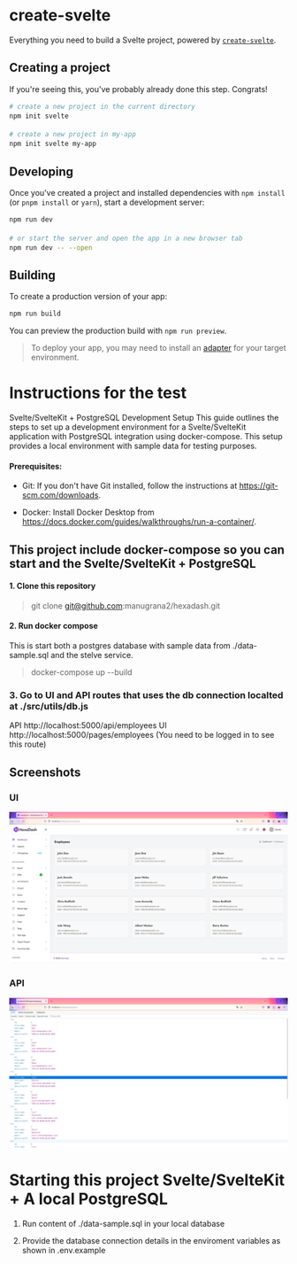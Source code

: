 # create-svelte

Everything you need to build a Svelte project, powered by [`create-svelte`](https://github.com/sveltejs/kit/tree/master/packages/create-svelte).

## Creating a project

If you're seeing this, you've probably already done this step. Congrats!

```bash
# create a new project in the current directory
npm init svelte

# create a new project in my-app
npm init svelte my-app
```

## Developing

Once you've created a project and installed dependencies with `npm install` (or `pnpm install` or `yarn`), start a development server:

```bash
npm run dev

# or start the server and open the app in a new browser tab
npm run dev -- --open
```

## Building

To create a production version of your app:

```bash
npm run build
```

You can preview the production build with `npm run preview`.

> To deploy your app, you may need to install an [adapter](https://kit.svelte.dev/docs/adapters) for your target environment.



# Instructions for the test


Svelte/SvelteKit + PostgreSQL Development Setup
This guide outlines the steps to set up a development environment for a Svelte/SvelteKit application with PostgreSQL integration using docker-compose. This setup provides a local environment with sample data for testing purposes.

#### Prerequisites:

* Git: If you don't have Git installed, follow the instructions at https://git-scm.com/downloads.

* Docker: Install Docker Desktop from https://docs.docker.com/guides/walkthroughs/run-a-container/.


## This project include docker-compose so you can start and the Svelte/SvelteKit + PostgreSQL

#### 1. Clone this repository

> git clone git@github.com:manugrana2/hexadash.git

#### 2. Run docker compose 

This is start both a postgres database with sample data from ./data-sample.sql and the stelve service. 

> docker-compose up --build

### 3. Go to UI and API routes that uses the db connection localted at ./src/utils/db.js

API http://localhost:5000/api/employees
UI http://localhost:5000/pages/employees (You need to be logged in to see this route)




## Screenshots 

### UI 
![Screenshot](./static/img/sreenshoots/1.jpg "Second screenshot")

### API 

![Screenshot](./static/img/sreenshoots/2.jpg "Second screenshot")


# Starting this project Svelte/SvelteKit + A local PostgreSQL

1. Run content of ./data-sample.sql in your local database

2. Provide the database connection details in the enviroment variables as shown in .env.example 
